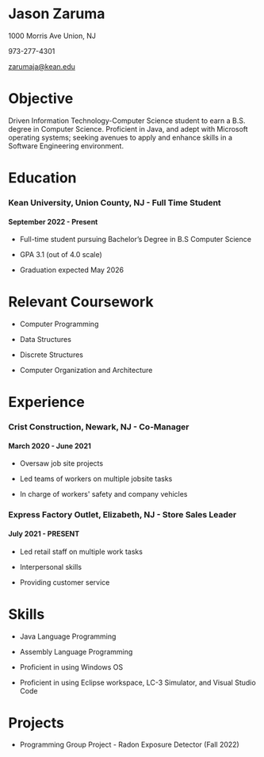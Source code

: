 # Jason Zaruma

1000 Morris Ave Union, NJ

973-277-4301

zarumaja@kean.edu

# Objective
Driven Information Technology-Computer Science student to earn a B.S. degree in Computer Science. Proficient in Java, and adept with Microsoft operating systems; seeking avenues to apply and enhance skills in a Software Engineering environment.

# Education
### Kean University, Union County, NJ - Full Time Student
#### September 2022 - Present 
- Full-time student pursuing Bachelor’s Degree in B.S Computer Science
  
- GPA 3.1 (out of 4.0 scale)
  
- Graduation expected May 2026

# Relevant Coursework
- Computer Programming
  
- Data Structures
  
- Discrete Structures
  
- Computer Organization and Architecture 

# Experience

### Crist Construction, Newark, NJ - Co-Manager

#### March 2020 - June 2021

- Oversaw job site projects

- Led teams of workers on multiple jobsite tasks

- In charge of workers' safety and company vehicles

### Express Factory Outlet, Elizabeth, NJ - Store Sales Leader

#### July 2021 - PRESENT

- Led retail staff on multiple work tasks

- Interpersonal skills

- Providing customer service

# Skills

- Java Language Programming

- Assembly Language Programming

- Proficient in using Windows OS

- Proficient in using Eclipse workspace, LC-3 Simulator, and Visual Studio Code

# Projects

- Programming Group Project - Radon Exposure Detector (Fall 2022)



